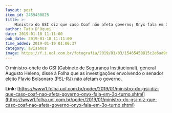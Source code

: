 ```yaml
---
layout: post
item_id: 2459430825
title: >-
    Ministro do GSI diz que caso Coaf não afeta governo; Onyx fala em 3º turno
author: Tatu D'Oquei
date: 2019-01-18 11:11:00
pub_date: 2019-01-18 11:11:00
time_added: 2019-01-19 01:06:37
category: avisamos
image: https://f.i.uol.com.br/fotografia/2019/01/03/15465458815c2e6ad9dc0ca_1546545881_3x2_rt.jpg
---
```


O ministro-chefe do GSI (Gabinete de Segurança Institucional), general Augusto Heleno, disse à Folha que as investigações envolvendo o senador eleito Flavio Bolsonaro (PSL-RJ) não afetam o governo.

**Link:** [https://www1.folha.uol.com.br/poder/2019/01/ministro-do-gsi-diz-que-caso-coaf-nao-afeta-governo-onyx-fala-em-3o-turno.shtml](https://www1.folha.uol.com.br/poder/2019/01/ministro-do-gsi-diz-que-caso-coaf-nao-afeta-governo-onyx-fala-em-3o-turno.shtml)


